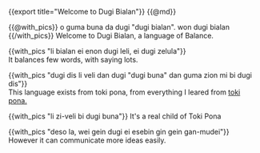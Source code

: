 {{export title="Welcome to Dugi Bialan"}}
{{@md}}

{{@with_pics}}
o guma buna da dugi "dugi bialan". won dugi bialan
{{/with_pics}}
Welcome to Dugi Bialan, a language of Balance.

{{with_pics "li bialan ei enon dugi leli, ei dugi zelula"}}<br>
It balances few words, with saying lots.

{{with_pics "dugi dis li veli dan dugi \"dugi buna\" dan guma zion mi bi dugi dis"}}<br>
This language exists from toki pona, from everything I leared from [toki pona.](/from_toki_pona)

{{with_pics "li zi-veli bi dugi buna"}}
It's a real child of Toki Pona

{{with_pics "deso la, wei gein dugi ei esebin gin gein gan-mudei"}}
However it can communicate more ideas easily.


